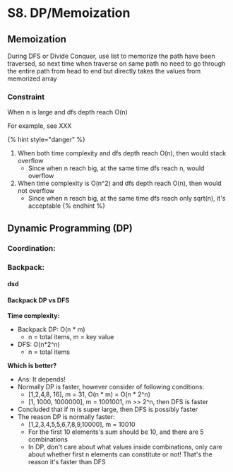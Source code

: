 # S8. DP/Memoization

## Memoization

During DFS or Divide Conquer, use list to memorize the path have been traversed, so next time when traverse on same path no need to go through the entire path from head to end but directly takes the values from memorized array 

### Constraint

When n is large and dfs depth reach O\(n\)

For example, see XXX

{% hint style="danger" %}
1. When both time complexity and dfs depth reach O\(n\), then would stack overflow
   * Since when n reach big, at the same time dfs reach n, would overflow 
2. When time complexity is O\(n^2\) and dfs depth reach O\(n\), then would not overflow
   * Since when n reach big, at the same time dfs reach only sqrt\(n\), it's acceptable
{% endhint %}

## Dynamic Programming \(DP\) 

### Coordination:

### Backpack: 

#### dsd

#### Backpack DP vs DFS

**Time complexity:** 

* Backpack DP: O\(n \* m\)
  * n = total items, m = key value
* DFS: O\(n\*2^n\)
  * n = total items

**Which is better?**

* Ans: It depends!
* Normally DP is faster, however consider of following conditions:
  * \[1,2,4,8, 16\], m = 31, O\(n \* m\) = O\(n \* 2^n\)
  * \[1, 1000, 1000000\], m = 1001001, m &gt;&gt; 2^n, then DFS is faster 
* Concluded that if m is super large, then DFS is possibly faster
* The reason DP is normally faster:
  * \[1,2,3,4,5,5,6,7,8,9,10000\], m = 10010
  * For the first 10 elements's sum should be 10, and there are 5 combinations
  * In DP, don't care about what values inside combinations, only care about whether first n elements can constitute or not! That's the reason it's faster than DFS



